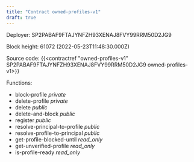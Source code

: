 ```yaml
---
title: "Contract owned-profiles-v1"
draft: true
---
```

Deployer: SP2PABAF9FTAJYNFZH93XENAJ8FVY99RRM50D2JG9


 



Block height: 61072 (2022-05-23T11:48:30.000Z)

Source code: {{<contractref "owned-profiles-v1" SP2PABAF9FTAJYNFZH93XENAJ8FVY99RRM50D2JG9 owned-profiles-v1>}}

Functions:

* block-profile _private_
* delete-profile _private_
* delete _public_
* delete-and-block _public_
* register _public_
* resolve-principal-to-profile _public_
* resolve-profile-to-principal _public_
* get-profile-blocked-until _read_only_
* get-unverified-profile _read_only_
* is-profile-ready _read_only_
